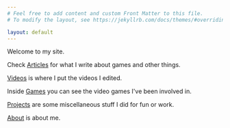 ```yaml
---
# Feel free to add content and custom Front Matter to this file.
# To modify the layout, see https://jekyllrb.com/docs/themes/#overriding-theme-defaults

layout: default
---
```


Welcome to my site.


Check [Articles](/articles/) for what I write about games and other things.

[Videos](/videos/) is where I put the videos I edited.

Inside [Games](/games/) you can see the video games I've been involved in.

[Projects](/projects/) are some miscellaneous stuff I did for fun or work.

[About](/about/) is about me.
	
